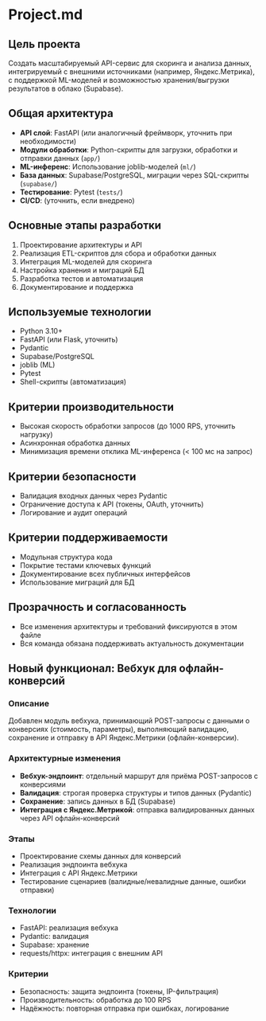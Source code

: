 # Project.md

## Цель проекта

Создать масштабируемый API-сервис для скоринга и анализа данных, интегрируемый с внешними источниками (например, Яндекс.Метрика), с поддержкой ML-моделей и возможностью хранения/выгрузки результатов в облако (Supabase).

## Общая архитектура

- **API слой**: FastAPI (или аналогичный фреймворк, уточнить при необходимости)
- **Модули обработки**: Python-скрипты для загрузки, обработки и отправки данных (`app/`)
- **ML-инференс**: Использование joblib-моделей (`ml/`)
- **База данных**: Supabase/PostgreSQL, миграции через SQL-скрипты (`supabase/`)
- **Тестирование**: Pytest (`tests/`)
- **CI/CD**: (уточнить, если внедрено)

## Основные этапы разработки

1. Проектирование архитектуры и API
2. Реализация ETL-скриптов для сбора и обработки данных
3. Интеграция ML-моделей для скоринга
4. Настройка хранения и миграций БД
5. Разработка тестов и автоматизация
6. Документирование и поддержка

## Используемые технологии

- Python 3.10+
- FastAPI (или Flask, уточнить)
- Pydantic
- Supabase/PostgreSQL
- joblib (ML)
- Pytest
- Shell-скрипты (автоматизация)

## Критерии производительности

- Высокая скорость обработки запросов (до 1000 RPS, уточнить нагрузку)
- Асинхронная обработка данных
- Минимизация времени отклика ML-инференса (< 100 мс на запрос)

## Критерии безопасности

- Валидация входных данных через Pydantic
- Ограничение доступа к API (токены, OAuth, уточнить)
- Логирование и аудит операций

## Критерии поддерживаемости

- Модульная структура кода
- Покрытие тестами ключевых функций
- Документирование всех публичных интерфейсов
- Использование миграций для БД

## Прозрачность и согласованность

- Все изменения архитектуры и требований фиксируются в этом файле
- Вся команда обязана поддерживать актуальность документации

## Новый функционал: Вебхук для офлайн-конверсий

### Описание
Добавлен модуль вебхука, принимающий POST-запросы с данными о конверсиях (стоимость, параметры), выполняющий валидацию, сохранение и отправку в API Яндекс.Метрики (офлайн-конверсии).

### Архитектурные изменения
- **Вебхук-эндпоинт**: отдельный маршрут для приёма POST-запросов с конверсиями
- **Валидация**: строгая проверка структуры и типов данных (Pydantic)
- **Сохранение**: запись данных в БД (Supabase)
- **Интеграция с Яндекс.Метрикой**: отправка валидированных данных через API офлайн-конверсий

### Этапы
- Проектирование схемы данных для конверсий
- Реализация эндпоинта вебхука
- Интеграция с API Яндекс.Метрики
- Тестирование сценариев (валидные/невалидные данные, ошибки отправки)

### Технологии
- FastAPI: реализация вебхука
- Pydantic: валидация
- Supabase: хранение
- requests/httpx: интеграция с внешним API

### Критерии
- Безопасность: защита эндпоинта (токены, IP-фильтрация)
- Производительность: обработка до 100 RPS
- Надёжность: повторная отправка при ошибках, логирование 